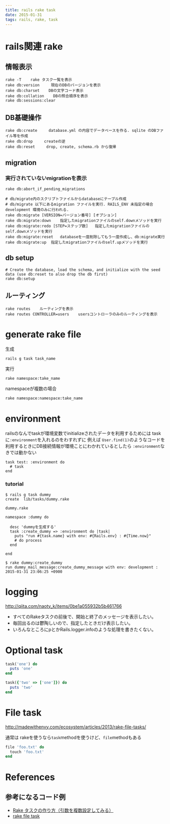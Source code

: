 ```yaml
---
title: rails rake task
date: 2015-01-31
tags: rails, rake, task
---
```


# rails関連 rake

## 情報表示

```
rake -T    rake タスク一覧を表示
rake db:version     現在のDBのバージョンを表示
rake db:charset    DBの文字コード表示
rake db:collation    DBの照合順序を表示
rake db:sessions:clear
```

## DB基礎操作

```
rake db:create     database.yml の内容でデータベースを作る. sqlite のDBファイル等を作成
rake db:drop     createの逆
rake db:reset     drop, create, schema.rb から復帰
```

## migration


### 実行されていないmigrationを表示
```
rake db:abort_if_pending_migrations
```

```
# db/migrate内のスクリプトファイルからdatabaseにテーブル作成
# db/migrate 以下にあるmigration ファイルを実行. RAILS_ENV 未指定の場合 development 環境のみに行われる.
rake db:migrate [VERSION=バージョン番号] [オプション]
rake db:migrate:down	指定したmigrationファイルのself.downメソッドを実行
rake db:migrate:redo [STEP=ステップ数]	指定したmigrationファイルのself.downメソッドを実行
rake db:migrate:reset	databaseを一度削除してもう一度作成し、db:migrate実行
rake db:migrate:up	指定したmigrationファイルのself.upメソッドを実行
```

## db setup

```
# Create the database, load the schema, and initialize with the seed data (use db:reset to also drop the db first)
rake db:setup

```

## ルーティング

```
rake routes    ルーティングを表示
rake routes CONTROLLER=users    usersコントローラのみのルーティングを表示
```


# generate rake file

生成

`rails g task task_name`

実行

`rake namespace:take_name`

namespaceが複数の場合

`rake namespace:namespace:take_name`

# environment

railsのなんでtaskが環境変数でinitializeされたデータを利用するためには
taskに`:environment`を入れるのをわすれずに
例えば `User.find(1)`のようなコードを利用するときにDB接続情報が環境ことにわかれているとしたら
`:environment`なきでは動かない

```
task test: :environment do
  # task
end
```


### tutorial

```
$ rails g task dummy
create  lib/tasks/dummy.rake
```

`dummy.rake`

```
namespace :dummy do

  desc 'dummyを生成する'
  task :create_dummy => :environment do |task|
    puts "run #{task.name} with env: #{Rails.env} : #{Time.now}"
    # do process
  end

end
```

```
$ rake dummy:create_dummy
run dummy_mail_message:create_dummy_message with env: development : 2015-01-31 23:06:25 +0900
```

# logging

<http://qiita.com/naoty_k/items/0be1a055932b5b461766>

+ すべてのRakeタスクの前後で、開始と終了のメッセージを表示したい。
+ 毎回出るのは鬱陶しいので、指定したときだけ表示したい。
+ いろんなところにpとかRails.logger.infoのような処理を書きたくない。

# Optional task


```ruby
task('one') do
  puts 'one'
end

task({'two' => ['one']}) do
  puts 'two'
end
```

# File task

<http://madewithenvy.com/ecosystem/articles/2013/rake-file-tasks/>

通常は rakeを使うなら`task`methodを使うけど、`file`methodもある


```ruby
file 'foo.txt' do
  touch 'foo.txt'
end
```




# References

## 参考になるコード例

+ [Rake タスクの作り方（引数を複数設定してみる）](http://qiita.com/yoshiokaCB/items/c97ba878469701c3d99b)
+ [rake file task](http://madewithenvy.com/ecosystem/articles/2013/rake-file-tasks/)
